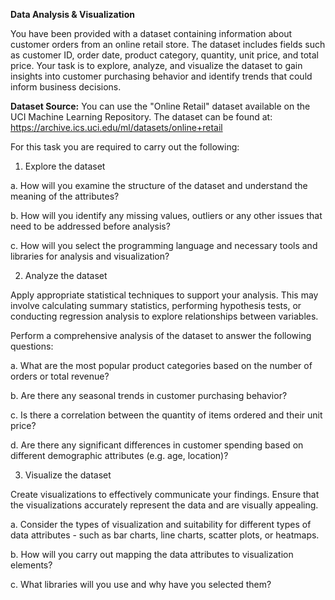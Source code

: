 **Data Analysis & Visualization**

You have been provided with a dataset containing information about customer orders from an online retail store. The dataset includes fields such as customer ID, order date, product category, quantity, unit price, and
total price. Your task is to explore, analyze, and visualize the dataset to gain insights into customer purchasing
behavior and identify trends that could inform business decisions.

**Dataset Source:** You can use the "Online Retail" dataset available on the UCI Machine Learning Repository. The
dataset can be found at: https://archive.ics.uci.edu/ml/datasets/online+retail

For this task you are required to carry out the following:

1. Explore the dataset

a. How will you examine the structure of the dataset and understand the meaning of the attributes?

b. How will you identify any missing values, outliers or any other issues that need to be addressed before
analysis?

c. How will you select the programming language and necessary tools and libraries for analysis and
visualization?

2. Analyze the dataset

Apply appropriate statistical techniques to support your analysis. This may involve calculating summary
statistics, performing hypothesis tests, or conducting regression analysis to explore relationships between
variables.

Perform a comprehensive analysis of the dataset to answer the following questions:

a. What are the most popular product categories based on the number of orders or total revenue?

b. Are there any seasonal trends in customer purchasing behavior?

c. Is there a correlation between the quantity of items ordered and their unit price?

d. Are there any significant differences in customer spending based on different demographic attributes
(e.g. age, location)?

3. Visualize the dataset

Create visualizations to effectively communicate your findings. Ensure that the visualizations accurately
represent the data and are visually appealing.

a. Consider the types of visualization and suitability for different types of data attributes - such as bar
charts, line charts, scatter plots, or heatmaps.

b. How will you carry out mapping the data attributes to visualization elements?

c. What libraries will you use and why have you selected them?
